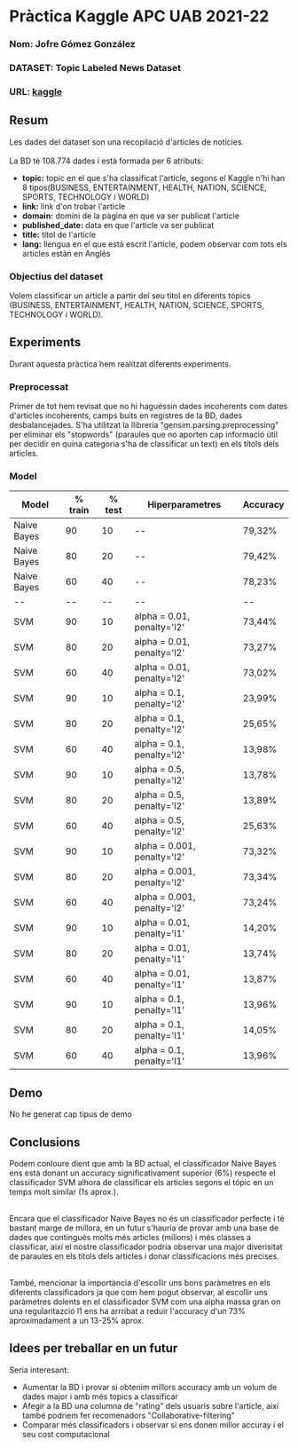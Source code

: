 # Pràctica Kaggle APC UAB 2021-22
### Nom: Jofre Gómez González
### DATASET: Topic Labeled News Dataset
### URL: [kaggle](https://www.kaggle.com/kotartemiy/topic-labeled-news-dataset)
## Resum
Les dades del dataset son una recopilació d'articles de notícies.<br><br>
La BD té 108.774 dades i està formada per 6 atributs:
* **topic:** topic en el que s'ha classificat l'article, segons el Kaggle n'hi han 8 tipos(BUSINESS, ENTERTAINMENT, HEALTH, NATION, SCIENCE, SPORTS, TECHNOLOGY i WORLD)
* **link:** link d'on trobar l'article
* **domain:** domini de la pàgina en que va ser publicat l'article
* **published_date:** data en que l'article va ser publicat
* **title:** títol de l'article
* **lang:** llengua en el que està escrit l'article, podem observar com tots els articles estàn en Anglés

### Objectius del dataset
Volem classificar un article a partir del seu títol en diferents tópics (BUSINESS, ENTERTAINMENT, HEALTH, NATION, SCIENCE, SPORTS, TECHNOLOGY i WORLD).
## Experiments
Durant aquesta pràctica hem realitzat diferents experiments.
### Preprocessat
Primer de tot hem revisat que no hi haguéssin dades incoherents com dates d'articles incoherents, camps buits en registres de la BD, dades desbalancejades. S'ha utilitzat la llibreria "gensim.parsing.preprocessing" per eliminar els "stopwords" (paraules que no aporten cap informació útil per decidir en quina categoria s'ha de classificar un text) en els títols dels articles.
### Model
| Model | % train | % test | Hiperparametres | Accuracy |
| -- | -- | -- | -- | -- |
| Naive Bayes | 90 | 10  | -- | 79,32% |
| Naive Bayes | 80 | 20  | -- | 79,42% |
| Naive Bayes | 60 | 40  | -- | 78,23% |
| -- | -- | -- | -- | -- |
| SVM | 90 | 10 | alpha = 0.01, penalty='l2' | 73,44% |
| SVM | 80 | 20 | alpha = 0.01, penalty='l2' | 73,27% |
| SVM | 60 | 40 | alpha = 0.01, penalty='l2' | 73,02% |
| SVM | 90 | 10 | alpha = 0.1, penalty='l2' | 23,99% |
| SVM | 80 | 20 | alpha = 0.1, penalty='l2' | 25,65% |
| SVM | 60 | 40 | alpha = 0.1, penalty='l2' | 13,98% |
| SVM | 90 | 10 | alpha = 0.5, penalty='l2' | 13,78% |
| SVM | 80 | 20 | alpha = 0.5, penalty='l2' | 13,89% |
| SVM | 60 | 40 | alpha = 0.5, penalty='l2' | 25,63% |
| SVM | 90 | 10 | alpha = 0.001, penalty='l2' | 73,32% |
| SVM | 80 | 20 | alpha = 0.001, penalty='l2' | 73,34% |
| SVM | 60 | 40 | alpha = 0.001, penalty='l2' | 73,24% |
| SVM | 90 | 10 | alpha = 0.01, penalty='l1' | 14,20% |
| SVM | 80 | 20 | alpha = 0.01, penalty='l1' | 13,74% |
| SVM | 60 | 40 | alpha = 0.01, penalty='l1' | 13,87% |
| SVM | 90 | 10 | alpha = 0.1, penalty='l1' | 13,96% |
| SVM | 80 | 20 | alpha = 0.1, penalty='l1' | 14,05% |
| SVM | 60 | 40 | alpha = 0.1, penalty='l1' | 13,96% |


## Demo
No he generat cap tipus de demo
## Conclusions
Podem conloure dient que amb la BD actual, el classificador Naive Bayes ens està donant un accuracy significativament superior (6%) respecte el classificador SVM alhora de classificar els articles segons el tópic en un temps molt similar (1s aprox.).<br><br>

Encara que el classificador Naive Bayes no és un classificador perfecte i té bastant marge de millora, en un futur s'hauria de provar amb una base de dades que contingués molts més articles (milions) i més classes a classificar, així el nostre classificador podria observar una major diverisitat de paraules en els títols dels articles i donar classificacions més precises.<br><br>

També, mencionar la importància d'escollir uns bons paràmetres en els diferents classificadors ja que com hem pogut observar, al escollir uns paràmetres dolents en el classificador SVM com una alpha massa gran on una regularitazció l1 ens ha arrribat a reduir l'accuracy d'un 73% aproximadament a un 13-25% aprox.
## Idees per treballar en un futur
Seria interesant:
* Aumentar la BD i provar si obtenim millors accuracy amb un volum de dades major i amb més topics a classificar
* Afegir a la BD una columna de "rating" dels usuaris sobre l'article, així també podriem fer recomenadors "Collaborative-filtering"
* Comparar més classificadors i observar si ens donen millor accuray i el seu cost computacional

